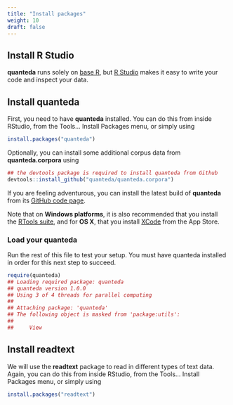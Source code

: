 ```yaml
---
title: "Install packages"
weight: 10
draft: false
---
```




## Install R Studio

**quanteda** runs solely on [base R](https://cran.r-project.org/), but [R Studio](https://www.rstudio.com/products/rstudio/download/) makes it easy to write your code and inspect your data.

## Install quanteda

First, you need to have **quanteda** installed.  You can do this from inside RStudio, from the Tools... Install Packages menu, or simply using

```r
install.packages("quanteda")
```

Optionally, you can install some additional corpus data from **quanteda.corpora** using


```r
## the devtools package is required to install quanteda from Github
devtools::install_github("quanteda/quanteda.corpora")
```

If you are feeling adventurous, you can install the latest build of **quanteda** from its [GitHub code page](https://github.com/quanteda/quanteda).

Note that on **Windows platforms**, it is also recommended that you install the [RTools suite](https://cran.r-project.org/bin/windows/Rtools/), and for **OS X**, that you install [XCode](https://itunes.apple.com/gb/app/xcode/id497799835?mt=12) from the App Store.


### Load your quanteda

Run the rest of this file to test your setup. You must have quanteda installed in order for this next step to succeed.

```r
require(quanteda)
## Loading required package: quanteda
## quanteda version 1.0.0
## Using 3 of 4 threads for parallel computing
## 
## Attaching package: 'quanteda'
## The following object is masked from 'package:utils':
## 
##     View
```

## Install readtext

We will use the **readtext** package to read in different types of text data. Again, you can do this from inside RStudio, from the Tools... Install Packages menu, or simply using


```r
install.packages("readtext")
```


